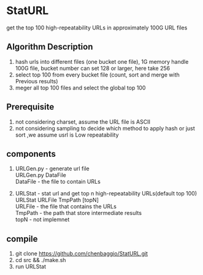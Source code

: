 # StatURL
get the top 100 high-repeatability URLs in approximately 100G URL files

## Algorithm Description
1. hash urls into different files (one bucket one file), 1G memory handle 100G file, bucket number can set 128 or larger, here take 256
2. select top 100 from every bucket file (count, sort and merge with Previous results)
3. meger all top 100 files and select the global top 100

## Prerequisite
1. not considering charset,  assume the URL file is ASCII
2. not considering sampling to decide which method to apply hash or just sort ,we assume usrl is Low repeatability

## components
1. URLGen.py - generate url file   
  URLGen.py DataFile   
  DataFile - the file to contain URLs   

2. URLStat - stat url and get top n high-repeatability URLs(default top 100)   
URLStat URLFile TmpPath [topN]   
  URLFile - the file that contains the URLs   
  TmpPath - the path that store intermediate results   
  topN - not implemnet   

## compile 
1. git clone https://github.com/chenbaggio/StatURL.git 
2. cd src && ./make.sh
3. run URLStat 

